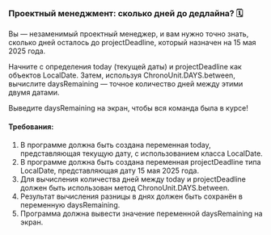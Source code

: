
### Проектный менеджмент: сколько дней до дедлайна? 🗓️

Вы — незаменимый проектный менеджер, и вам нужно точно знать, сколько дней осталось до projectDeadline, который назначен на 15 мая 2025 года.

Начните с определения today (текущей даты) и projectDeadline как объектов LocalDate. Затем, используя ChronoUnit.DAYS.between, вычислите daysRemaining — точное количество дней между этими двумя датами.

Выведите daysRemaining на экран, чтобы вся команда была в курсе!

#### Требования:
1. В программе должна быть создана переменная today, представляющая текущую дату, с использованием класса LocalDate.
2. В программе должна быть создана переменная projectDeadline типа LocalDate, представляющая дату 15 мая 2025 года.
3. Для вычисления количества дней между today и projectDeadline должен быть использован метод ChronoUnit.DAYS.between.
4. Результат вычисления разницы в днях должен быть сохранён в переменную daysRemaining.
5. Программа должна вывести значение переменной daysRemaining на экран.